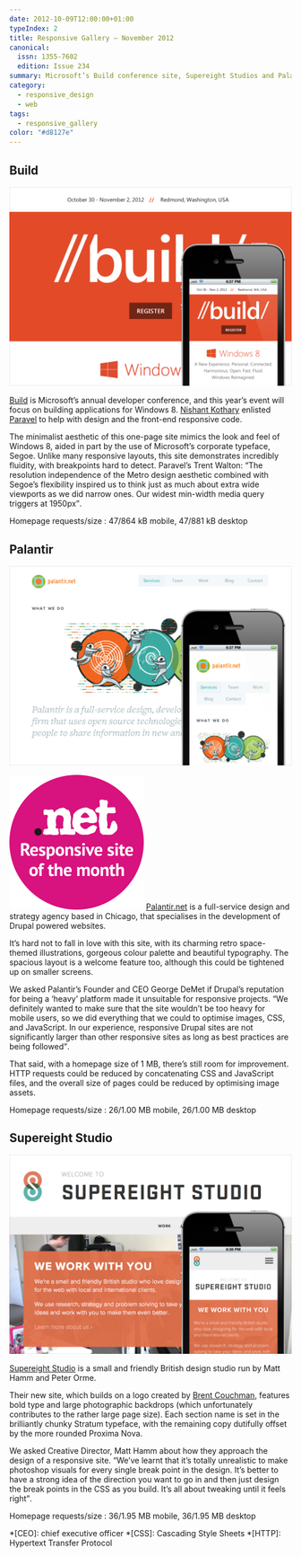 ```yaml
---
date: 2012-10-09T12:00:00+01:00
typeIndex: 2
title: Responsive Gallery – November 2012
canonical:
  issn: 1355-7602
  edition: Issue 234
summary: Microsoft’s Build conference site, Supereight Studios and Palantir are this month’s responsive recommendations.
category:
  - responsive_design
  - web
tags:
  - responsive_gallery
color: "#d8127e"
---
```


## Build

![Build homepage on a mobile phone with a screenshot of the desktop layout behind.](../media/2012/283/a2/build.png)

[Build][1] is Microsoft’s annual developer conference, and this year’s event will focus on building applications for Windows 8. [Nishant Kothary][2] enlisted [Paravel][3] to help with design and the front-end responsive code.

The minimalist aesthetic of this one-page site mimics the look and feel of Windows 8, aided in part by the use of Microsoft’s corporate typeface, Segoe. Unlike many responsive layouts, this site demonstrates incredibly fluidity, with breakpoints hard to detect. Paravel’s Trent Walton: <q>The resolution independence of the Metro design aesthetic combined with Segoe’s flexibility inspired us to think just as much about extra wide viewports as we did narrow ones. Our widest min-width media query triggers at 1950px</q>.

Homepage requests/size
: 47/864 kB mobile, 47/881 kB desktop

## Palantir

![Palantir homepage on a mobile phone with a screenshot of the desktop layout behind.](../media/2012/283/a2/palantir.png)

![Responsive site of the month](../media/2012/143/a2/site_of_the_month.svg) [Palantir.net][4] is a full-service design and strategy agency based in Chicago, that specialises in the development of Drupal powered websites.

It’s hard not to fall in love with this site, with its charming retro space-themed illustrations, gorgeous colour palette and beautiful typography. The spacious layout is a welcome feature too, although this could be tightened up on smaller screens.

We asked Palantir’s Founder and CEO George DeMet if Drupal’s reputation for being a ‘heavy’ platform made it unsuitable for responsive projects. <q>We definitely wanted to make sure that the site wouldn’t be too heavy for mobile users, so we did everything that we could to optimise images, CSS, and JavaScript. In our experience, responsive Drupal sites are not significantly larger than other responsive sites as long as best practices are being followed</q>.

That said, with a homepage size of 1 MB, there’s still room for improvement. HTTP requests could be reduced by concatenating CSS and JavaScript files, and the overall size of pages could be reduced by optimising image assets.

Homepage requests/size
: 26/1.00 MB mobile, 26/1.00 MB desktop

## Supereight Studio

![Supereight Studio homepage on a mobile phone with a screenshot of the desktop layout behind.](../media/2012/283/a2/supereight_studio.png)

[Supereight Studio][5] is a small and friendly British design studio run by Matt Hamm and Peter Orme.

Their new site, which builds on a logo created by [Brent Couchman][6], features bold type and large photographic backdrops (which unfortunately contributes to the rather large page size). Each section name is set in the brilliantly chunky Stratum typeface, with the remaining copy dutifully offset by the more rounded Proxima Nova.

We asked Creative Director, Matt Hamm about how they approach the design of a responsive site. <q>We’ve learnt that it’s totally unrealistic to make photoshop visuals for every single break point in the design. It’s better to have a strong idea of the direction you want to go in and then just design the break points in the CSS as you build. It’s all about tweaking until it feels right</q>.

Homepage requests/size
: 36/1.95 MB mobile, 36/1.95 MB desktop

[1]: https://buildwindows.com
[2]: https://rainypixels.com
[3]: https://paravelinc.com
[4]: https://palantir.net
[5]: https://supereightstudio.com
[6]: https://brentcouchman.com

*[CEO]: chief executive officer
*[CSS]: Cascading Style Sheets
*[HTTP]: Hypertext Transfer Protocol
